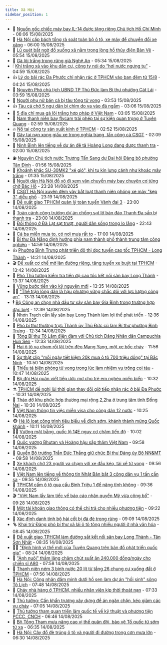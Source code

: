 ```yaml
---
title: Xã Hội
sidebar_position: 1
---
```


<!-- dantri-xa-hoi:START -->
- 🫣 [Nguồn gốc chiếc máy bay IL-14 được tặng riêng Chủ tịch Hồ Chí Minh](https://dantri.com.vn/xa-hoi/nguon-goc-chiec-may-bay-il-14-duoc-tang-rieng-chu-tich-ho-chi-minh-20250815125159495.htm) - 06:06 15/08/2025
- 💼 [Hà Nội cấp bách tổng rà soát toàn bộ ô tô, xe máy để chuyển đổi xe xăng](https://dantri.com.vn/xa-hoi/ha-noi-cap-bach-tong-ra-soat-toan-bo-o-to-xe-may-de-chuyen-doi-xe-xang-20250815123152697.htm) - 06:00 15/08/2025
- 🎊 [Lũ quét bất ngờ đổ xuống xã nằm trong lòng hồ thủy điện Bản Vẽ](https://dantri.com.vn/xa-hoi/lu-quet-bat-ngo-do-xuong-xa-nam-trong-long-ho-thuy-dien-ban-ve-20250815121732948.htm) - 05:54 15/08/2025
- 🙉 [Gà lôi trắng trong rừng già Nghệ An](https://dantri.com.vn/xa-hoi/ga-loi-trang-trong-rung-gia-nghe-an-20250815113954246.htm) - 05:34 15/08/2025
- 🕯 [Khí trắng xả vào khu dân cư, công ty nói do “hơi nước ngưng tụ”](https://dantri.com.vn/xa-hoi/khi-trang-xa-vao-khu-dan-cu-cong-ty-noi-do-hoi-nuoc-ngung-tu-20250815111713495.htm) - 04:59 15/08/2025
- 👍 [Lý do bãi rác Đa Phước chỉ nhận rác ở TPHCM vào ban đêm từ 15/8](https://dantri.com.vn/xa-hoi/ly-do-bai-rac-da-phuoc-chi-nhan-rac-o-tphcm-vao-ban-dem-tu-158-20250815110604671.htm) - 04:24 15/08/2025
- 🤖 [Nguyên Phó chủ tịch UBND TP Thủ Đức làm Bí thư phường Cát Lái](https://dantri.com.vn/xa-hoi/nguyen-pho-chu-tich-ubnd-tp-thu-duc-lam-bi-thu-phuong-cat-lai-20250815105119125.htm) - 03:59 15/08/2025
- 🙉 [Người phụ nữ bán cá bị tàu tông tử vong](https://dantri.com.vn/xa-hoi/nguoi-phu-nu-ban-ca-bi-tau-tong-tu-vong-20250815102723300.htm) - 03:53 15/08/2025
- 👍 [Tàu cá chở 5 ngư dân bị chìm do va vào đá ngầm](https://dantri.com.vn/xa-hoi/tau-ca-cho-5-ngu-dan-bi-chim-do-va-vao-da-ngam-20250815093636504.htm) - 03:06 15/08/2025
- 🗽 [5 địa chỉ mua gà lôi trắng hợp pháp ở Việt Nam](https://dantri.com.vn/xa-hoi/5-dia-chi-mua-ga-loi-trang-hop-phap-o-viet-nam-20250815092954094.htm) - 03:05 15/08/2025
- 🗽 [Nam thanh niên bay flycam trái phép tại sự kiện quan trọng ở Tuyên Quang](https://dantri.com.vn/xa-hoi/nam-thanh-nien-bay-flycam-trai-phep-tai-su-kien-quan-trong-o-tuyen-quang-20250815094826248.htm) - 02:59 15/08/2025
- 🔥 [Nổ tại công ty sản xuất kính ở TPHCM](https://dantri.com.vn/xa-hoi/no-tai-cong-ty-san-xuat-kinh-o-tphcm-20250815093731541.htm) - 02:52 15/08/2025
- 🦒 [Gây tai nạn xong giấu xe trong nghĩa trang, tấn công cả CSGT](https://dantri.com.vn/xa-hoi/gay-tai-nan-xong-giau-xe-trong-nghia-trang-tan-cong-ca-csgt-20250814171402324.htm) - 02:09 15/08/2025
- 🧐 [Ninh Bình lên tiếng về dự án đê tả Hoàng Long đang được thanh tra](https://dantri.com.vn/xa-hoi/ninh-binh-len-tieng-ve-du-an-de-ta-hoang-long-dang-duoc-thanh-tra-20250815083113344.htm) - 02:00 15/08/2025
- ⛽️ [Nguyên Chủ tịch nước Trương Tấn Sang dự Đại hội Đảng bộ phường Tân Định](https://dantri.com.vn/xa-hoi/nguyen-chu-tich-nuoc-truong-tan-sang-du-dai-hoi-dang-bo-phuong-tan-dinh-20250815084704386.htm) - 01:56 15/08/2025
- 🚀 [Khoảnh khắc SU-30MK2 &quot;xé gió&quot;, khí tụ kín lưng cánh như khoác mây trắng](https://dantri.com.vn/xa-hoi/khoanh-khac-su-30mk2-xe-gio-khi-tu-kin-lung-canh-nhu-khoac-may-trang-20250814200959907.htm) - 01:35 15/08/2025
- 🦒 [Người dân Hà Nội đổ xô đi xem vận chuyển máy bay chuyên cơ từng chở Bác Hồ](https://dantri.com.vn/xa-hoi/nguoi-dan-ha-noi-do-xo-di-xem-van-chuyen-may-bay-chuyen-co-tung-cho-bac-ho-20250815062732668.htm) - 23:28 14/08/2025
- 🦅 [CSGT Hà Nội xuyên đêm vây bắt loạt thanh niên phóng xe máy &quot;kẹp 3&quot; diễu phố](https://dantri.com.vn/xa-hoi/csgt-ha-noi-xuyen-dem-vay-bat-loat-thanh-nien-phong-xe-may-kep-3-dieu-pho-20250815013309323.htm) - 23:19 14/08/2025
- 🚀 [Đề xuất giao TPHCM quản lý toàn tuyến Vành đai 3](https://dantri.com.vn/xa-hoi/de-xuat-giao-tphcm-quan-ly-toan-tuyen-vanh-dai-3-20250814221026408.htm) - 23:00 14/08/2025
- 🦅 [Toàn cảnh công trường dự án chống sạt lở bán đảo Thanh Đa sắp bị thanh tra](https://dantri.com.vn/xa-hoi/toan-canh-cong-truong-du-an-chong-sat-lo-ban-dao-thanh-da-sap-bi-thanh-tra-20250813171120895.htm) - 23:00 14/08/2025
- 🤠 [Đồi thông ở Đà Lạt sạt trượt, người dân sống trong lo lắng](https://dantri.com.vn/xa-hoi/doi-thong-o-da-lat-sat-truot-nguoi-dan-song-trong-lo-lang-20250814180643123.htm) - 22:43 14/08/2025
- 💄 [Cả ba miền mưa to, có nơi mưa rất to](https://dantri.com.vn/xa-hoi/ca-ba-mien-mua-to-co-noi-mua-rat-to-20250814212553458.htm) - 17:00 14/08/2025
- 🥷 [Bí thư Đà Nẵng định hướng phía nam thành phố thành trung tâm công nghiệp](https://dantri.com.vn/xa-hoi/bi-thu-da-nang-dinh-huong-phia-nam-thanh-pho-thanh-trung-tam-cong-nghiep-20250814210402605.htm) - 14:59 14/08/2025
- 👍 [Phường Bình Trưng phát triển đô thị dọc tuyến cao tốc TPHCM - Long Thành](https://dantri.com.vn/xa-hoi/phuong-binh-trung-phat-trien-do-thi-doc-tuyen-cao-toc-tphcm-long-thanh-20250814180134117.htm) - 14:21 14/08/2025
- 🎬 [Đề xuất cơ chế mở làn đường riêng, tăng tuyến xe buýt tại TPHCM](https://dantri.com.vn/xa-hoi/de-xuat-co-che-mo-lan-duong-rieng-tang-tuyen-xe-buyt-tai-tphcm-20250814174017929.htm) - 13:42 14/08/2025
- 🦒 [Phó Thủ tướng kiểm tra tiến độ cao tốc kết nối sân bay Long Thành](https://dantri.com.vn/xa-hoi/pho-thu-tuong-kiem-tra-tien-do-cao-toc-ket-noi-san-bay-long-thanh-20250814192725957.htm) - 13:37 14/08/2025
- 🌊 [Vững bước tiến vào kỷ nguyên mới](https://dantri.com.vn/xa-hoi/vung-buoc-tien-vao-ky-nguyen-moi-20250814201927480.htm) - 13:35 14/08/2025
- 🧑‍💻 [&quot;Thế trận lòng dân là hậu phương vững chắc đối với lực lượng công an&quot;](https://dantri.com.vn/xa-hoi/the-tran-long-dan-la-hau-phuong-vung-chac-doi-voi-luc-luong-cong-an-20250814191034906.htm) - 13:13 14/08/2025
- 🕴 [Bộ Công an chọn nhà đầu tư xây sân bay Gia Bình trong trường hợp đặc biệt](https://dantri.com.vn/xa-hoi/bo-cong-an-chon-nha-dau-tu-xay-san-bay-gia-binh-trong-truong-hop-dac-biet-20250814192700728.htm) - 12:39 14/08/2025
- 🤔 [Nhơn Trạch cần lấy sân bay Long Thành làm lợi thế phát triển](https://dantri.com.vn/xa-hoi/nhon-trach-can-lay-san-bay-long-thanh-lam-loi-the-phat-trien-20250814174430466.htm) - 12:36 14/08/2025
- 💄 [Phó bí thư thường trực Thành ủy Thủ Đức cũ làm Bí thư phường Bình Trưng](https://dantri.com.vn/xa-hoi/pho-bi-thu-thuong-truc-thanh-uy-thu-duc-cu-lam-bi-thu-phuong-binh-trung-20250814180909784.htm) - 12:34 14/08/2025
- 🧠 [Tổng Bí thư Tô Lâm điện đàm với Chủ tịch Đảng Nhân dân Campuchia Hun Sen](https://dantri.com.vn/xa-hoi/tong-bi-thu-to-lam-dien-dam-voi-chu-tich-dang-nhan-dan-campuchia-hun-sen-20250814193326425.htm) - 12:33 14/08/2025
- 🦣 [Hai ô tô va chạm rồi lật trên đèo Mang Yang, một xe bốc cháy](https://dantri.com.vn/xa-hoi/hai-o-to-va-cham-roi-lat-tren-deo-mang-yang-mot-xe-boc-chay-20250814182120898.htm) - 11:56 14/08/2025
- 💫 [Sự thật clip &quot;mỗi ngày tiết kiệm 20k mua ô tô 700 triệu đồng&quot; tại Bắc Ninh](https://dantri.com.vn/xa-hoi/su-that-clip-moi-ngay-tiet-kiem-20k-mua-o-to-700-trieu-dong-tai-bac-ninh-20250814174722412.htm) - 10:50 14/08/2025
- 🚀 [Thiếu tá biên phòng tử vong trong lúc làm nhiệm vụ trông coi tàu](https://dantri.com.vn/xa-hoi/thieu-ta-bien-phong-tu-vong-trong-luc-lam-nhiem-vu-trong-coi-tau-20250814173907338.htm) - 10:47 14/08/2025
- 🤔 [Bộ đội Hải quân viết tiếp ước mơ cho trẻ em nghèo miền biển](https://dantri.com.vn/xa-hoi/bo-doi-hai-quan-viet-tiep-uoc-mo-cho-tre-em-ngheo-mien-bien-20250814172700698.htm) - 10:32 14/08/2025
- ⚗️ [TPHCM đề nghị lùi thời gian thay đổi giờ tiếp nhận rác ở bãi Đa Phước](https://dantri.com.vn/xa-hoi/tphcm-de-nghi-lui-thoi-gian-thay-doi-gio-tiep-nhan-rac-o-bai-da-phuoc-20250814172248498.htm) - 10:31 14/08/2025
- 🫶 [Tháo dỡ khu phức hợp thương mại rộng 2,2ha ở trung tâm tỉnh Đồng Nai](https://dantri.com.vn/xa-hoi/thao-do-khu-phuc-hop-thuong-mai-rong-22ha-o-trung-tam-tinh-dong-nai-20250814163025625.htm) - 10:30 14/08/2025
- 🌮 [Việt Nam thông tin việc miễn visa cho công dân 12 nước](https://dantri.com.vn/xa-hoi/viet-nam-thong-tin-viec-mien-visa-cho-cong-dan-12-nuoc-20250814171132160.htm) - 10:25 14/08/2025
- 🐵 [Hé lộ loạt công trình tiêu biểu về đích sớm, khánh thành mừng Quốc khánh](https://dantri.com.vn/xa-hoi/he-lo-loat-cong-trinh-tieu-bieu-ve-dich-som-khanh-thanh-mung-quoc-khanh-20250814170206171.htm) - 10:11 14/08/2025
- 🧑‍🏫 [Vướng mặt bằng, quốc lộ 14E nguy cơ chậm tiến độ](https://dantri.com.vn/xa-hoi/vuong-mat-bang-quoc-lo-14e-nguy-co-cham-tien-do-20250814161947972.htm) - 10:02 14/08/2025
- 💫 [Quốc vương Bhutan và Hoàng hậu sắp thăm Việt Nam](https://dantri.com.vn/xa-hoi/quoc-vuong-bhutan-va-hoang-hau-sap-tham-viet-nam-20250814162925035.htm) - 09:58 14/08/2025
- 🦩 [Quyền Bộ trưởng Trần Đức Thắng giữ chức Bí thư Đảng ủy Bộ NN&amp;MT](https://dantri.com.vn/xa-hoi/quyen-bo-truong-tran-duc-thang-giu-chuc-bi-thu-dang-uy-bo-nnmt-20250814165002513.htm) - 09:58 14/08/2025
- 🦄 [Xe khách chở 23 người va chạm với xe đầu kéo, tài xế tử vong](https://dantri.com.vn/xa-hoi/xe-khach-cho-23-nguoi-va-cham-voi-xe-dau-keo-tai-xe-tu-vong-20250814163412732.htm) - 09:56 14/08/2025
- 💂 [Việt Nam lên tiếng về thông tin Nhật Bản bắt 3 công dân vụ 1 tấn cần sa](https://dantri.com.vn/xa-hoi/viet-nam-len-tieng-ve-thong-tin-nhat-ban-bat-3-cong-dan-vu-1-tan-can-sa-20250814164631058.htm) - 09:55 14/08/2025
- 💄 [TPHCM cấm ô tô qua cầu Bình Triệu 1 để nâng tĩnh không](https://dantri.com.vn/xa-hoi/tphcm-cam-o-to-qua-cau-binh-trieu-1-de-nang-tinh-khong-20250814162807270.htm) - 09:36 14/08/2025
- 🎬 [&quot;Việt Nam lấy làm tiếc về báo cáo nhân quyền Mỹ vừa công bố&quot;](https://dantri.com.vn/xa-hoi/viet-nam-lay-lam-tiec-ve-bao-cao-nhan-quyen-my-vua-cong-bo-20250814154216741.htm) - 09:28 14/08/2025
- 👀 [Một tài khoản giao thông có thể chi trả cho nhiều phương tiện](https://dantri.com.vn/xa-hoi/mot-tai-khoan-giao-thong-co-the-chi-tra-cho-nhieu-phuong-tien-20250814151513306.htm) - 09:22 14/08/2025
- 💃 [Xác định danh tính bộ hài cốt bị đá đè trong rừng](https://dantri.com.vn/xa-hoi/xac-dinh-danh-tinh-bo-hai-cot-bi-da-de-trong-rung-20250814151810265.htm) - 09:09 14/08/2025
- 🪜 [Khai trừ Đảng phó bí thư xã lái ô tô tông nhiều người ở nhà văn hóa](https://dantri.com.vn/xa-hoi/khai-tru-dang-pho-bi-thu-xa-lai-o-to-tong-nhieu-nguoi-o-nha-van-hoa-20250814152732868.htm) - 08:45 14/08/2025
- 📝 [Đề xuất giao TPHCM làm đường sắt kết nối sân bay Long Thành - Tân Sơn Nhất](https://dantri.com.vn/xa-hoi/de-xuat-giao-tphcm-lam-duong-sat-ket-noi-san-bay-long-thanh-tan-son-nhat-20250814152651769.htm) - 08:35 14/08/2025
- 🧑‍💻 [&quot;Định hình vị thế mới của Tuyên Quang trên bản đồ phát triển quốc gia&quot;](https://dantri.com.vn/xa-hoi/dinh-hinh-vi-the-moi-cua-tuyen-quang-tren-ban-do-phat-trien-quoc-gia-20250814152359096.htm) - 08:24 14/08/2025
- 👺 [&quot;Anh nuôi&quot; thầm lặng chăm chút suất ăn 240.000 đồng/ngày cho chiến sĩ A80](https://dantri.com.vn/xa-hoi/anh-nuoi-tham-lang-cham-chut-suat-an-240000-dongngay-cho-chien-si-a80-20250814145727002.htm) - 07:58 14/08/2025
- 🌮 [Thanh niên ném 3 bình nước 20 lít từ tầng 26 chung cư xuống đất ở TPHCM](https://dantri.com.vn/xa-hoi/thanh-nien-nem-3-binh-nuoc-20-lit-tu-tang-26-chung-cu-xuong-dat-o-tphcm-20250814145114601.htm) - 07:56 14/08/2025
- 🤭 [Hà Nội: Công nhân đầm mình dưới hồ sen làm dự án &quot;hồi sinh&quot; sông Tô Lịch](https://dantri.com.vn/xa-hoi/ha-noi-cong-nhan-dam-minh-duoi-ho-sen-lam-du-an-hoi-sinh-song-to-lich-20250814135238937.htm) - 07:48 14/08/2025
- 💪 [Cháy nhà hàng ở TPHCM, nhiều nhân viên kịp thời thoát nạn](https://dantri.com.vn/xa-hoi/chay-nha-hang-o-tphcm-nhieu-nhan-vien-kip-thoi-thoat-nan-20250814142515311.htm) - 07:33 14/08/2025
- 🧰 [Thủ tướng: Cần khẩn trương xây dựng đề án ngăn chặn, kéo giảm các vụ cháy](https://dantri.com.vn/xa-hoi/thu-tuong-can-khan-truong-xay-dung-de-an-ngan-chan-keo-giam-cac-vu-chay-20250814133138674.htm) - 07:05 14/08/2025
- 🤡 [Thủ tướng tham quan triển lãm quốc tế về kỹ thuật và phương tiện PCCC, CNCH](https://dantri.com.vn/xa-hoi/thu-tuong-tham-quan-trien-lam-quoc-te-ve-ky-thuat-va-phuong-tien-pccc-cnch-20250814132409738.htm) - 06:46 14/08/2025
- 🦆 [Bộ Tổng Tham mưu nâng cao vị thế quân đội, bảo vệ Tổ quốc từ sớm từ xa](https://dantri.com.vn/xa-hoi/bo-tong-tham-muu-nang-cao-vi-the-quan-doi-bao-ve-to-quoc-tu-som-tu-xa-20250814132756101.htm) - 06:35 14/08/2025
- 🦍 [Hà Nội: Cây đổ đè trúng ô tô và người đi đường trong cơn mưa lớn](https://dantri.com.vn/xa-hoi/ha-noi-cay-do-de-trung-o-to-va-nguoi-di-duong-trong-con-mua-lon-20250814132451167.htm) - 06:30 14/08/2025<!-- dantri-xa-hoi:END -->

